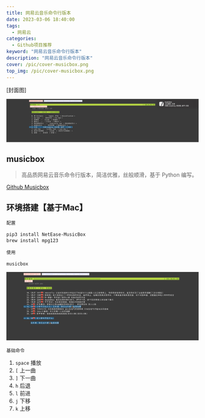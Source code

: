 ```yaml
---
title: 网易云音乐命令行版本
date: 2023-03-06 18:40:00
tags: 
  - 网易云
categories: 
  - Github项目推荐
keyword: "网易云音乐命令行版本"
description: "网易云音乐命令行版本"
cover: /pic/cover-musicbox.png
top_img: /pic/cover-musicbox.png
---
```


[封面图]

![封面图](../pic/musicbox_1.png)

## musicbox
> 高品质网易云音乐命令行版本，简洁优雅，丝般顺滑，基于 Python 编写。

[Github Musicbox](https://github.com/darknessomi/musicbox)

## 环境搭建【基于Mac】

`配置`

```shell
pip3 install NetEase-MusicBox
brew install mpg123
```

`使用`

```shell
musicbox
```

![2](../pic/musicbox_2.png)

`基础命令`

1. `space` 播放
2. `[` 上一曲
3. `]` 下一曲
4. `h` 后退
5. `l` 前进
6. `j` 下移
7. `k` 上移